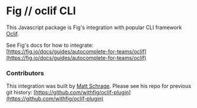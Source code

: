 # Fig // oclif CLI

This Javascript package is Fig's integration with popular CLI framework [Oclif](https://oclif.io/).

See Fig's docs for how to integrate: [https://fig.io/docs/guides/autocomplete-for-teams/oclif](https://fig.io/docs/guides/autocomplete-for-teams/oclif)

### Contributors
This integration was built by [Matt Schrage](https://github.com/mschrage/). Please see his repo for previous git history: [https://github.com/withfig/oclif-plugin](https://github.com/withfig/oclif-plugin)
